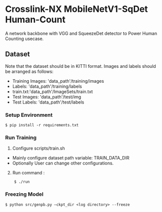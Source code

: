 # Crosslink-NX MobileNetV1-SqDet Human-Count

A network backbone with VGG and SqueezeDet detector to Power Human Counting usecase.

## Dataset
  Note that the dataset should be in KITTI format. Images and labels should be arranged as follows:
 - Training Images: 'data_path'/training/images
 - Labels: 'data_path'/training/labels
 - train.txt:'data_path'/ImageSets/train.txt
 - Test Images: 'data_path'/test/img
 - Test Labels: 'data_path'/test/labels





### Setup Environment
```
$ pip install -r requirements.txt
```

### Run Training

1. Configure scripts/train.sh
- Mainly configure dataset path variable: TRAIN_DATA_DIR
- Optionally User can change other configurations.

2. Run command :
```
    $ ./run
```
### Freezing Model
```
$ python src/genpb.py –ckpt_dir <log directory> --freeze
```
